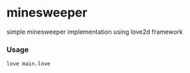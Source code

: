 # minesweeper
simple minesweeper implementation using love2d framework

### Usage
```love main.love```
